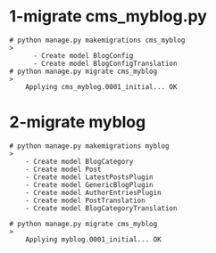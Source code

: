 # 1-migrate cms_myblog.py 
    # python manage.py makemigrations cms_myblog
    >
          - Create model BlogConfig
          - Create model BlogConfigTranslation
    # python manage.py migrate cms_myblog
    >
        Applying cms_myblog.0001_initial... OK

# 2-migrate myblog 
    # python manage.py makemigrations myblog
    >
        - Create model BlogCategory
        - Create model Post
        - Create model LatestPostsPlugin
        - Create model GenericBlogPlugin
        - Create model AuthorEntriesPlugin
        - Create model PostTranslation
        - Create model BlogCategoryTranslation
    
    # python manage.py migrate cms_myblog
    >
        Applying myblog.0001_initial... OK